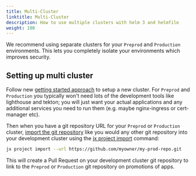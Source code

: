 ```yaml
---
title: Multi-Cluster
linktitle: Multi-Cluster
description: How to use multiple clusters with helm 3 and helmfile
weight: 100
---
```



We recommend using separate clusters for your `Preprod` and `Production` environments. This lets you completely isolate your environments which improves security.


## Setting up multi cluster

Follow new [getting started approach](/docs/v3/getting-started/) to setup a new cluster. For `Preprod` and `Production` you typically won't need lots of the development tools like lighthouse and tekton; you will just want your actual applications and any additional services you need to run them (e.g. maybe nginx-ingress or cert-manager etc).

Then when you have a git repository URL for your `Preprod` or `Production`  cluster, [import the git repository](/docs/v3/create-project/#import-an-existing-project) like you would any other git repository into your development cluster using the [jx project import](https://github.com/jenkins-x/jx-project/blob/master/docs/cmd/project_import.md) command:

```bash 
jx project import --url https://github.com/myowner/my-prod-repo.git
```        

This will create a Pull Request on your development cluster git repository to link to the `Preprod` or `Production` git repository on promotions of apps.


